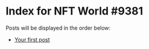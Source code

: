 # Index for NFT World #9381
Posts will be displayed in the order below:

- [Your first post](./001-first.md)

